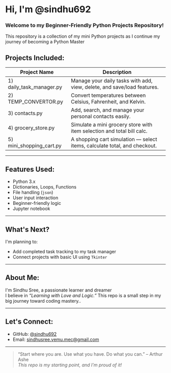 #  Hi, I'm @sindhu692

### Welcome to my Beginner-Friendly Python Projects Repository!

This repository is a collection of my mini Python projects as I continue my journey of becoming a Python Master 

## Projects Included:

| Project Name                    | Description                                                                |
|--------------------------------|-----------------------------------------------------------------------------|
| 1)  daily_task_manager.py      | Manage your daily tasks with add, view, delete, and save/load features.     |
| 2)  TEMP_CONVERTOR.py          | Convert temperatures between Celsius, Fahrenheit, and Kelvin.               |
| 3)  contacts.py                | Add, search, and manage your personal contacts easily.                      |
| 4)  grocery_store.py           | Simulate a mini grocery store with item selection and total bill calc.      |
| 5)  mini_shopping_cart.py      | A shopping cart simulation — select items, calculate total, and checkout.   |

---

##  Features Used:

- Python 3.x
- Dictionaries, Loops, Functions
- File handling (`json`)
- User input interaction
- Beginner-friendly logic
- Jupyter notebook

---

## What's Next?

I'm planning to:
- Add completed task tracking to my task manager 
- Connect projects with basic UI using `Tkinter`

---

## About Me:

I'm Sindhu Sree, a passionate learner and dreamer   
I believe in *“Learning with Love and Logic.”*
This repo is a small step in my big journey toward coding mastery..

---

## Let's Connect:

-  GitHub: [@sindhu692](https://github.com/sindhu692)
-  Email: [sindhusree.vemu.mec@gmail.com](mailto:sindhusree.vemu.mec@gmail.com)
---

> “Start where you are. Use what you have. Do what you can.” – Arthur Ashe  
> _This repo is my starting point, and I’m proud of it!_

